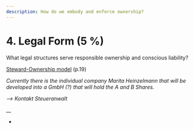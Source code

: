 ```yaml
---
description: How do we embody and enforce ownership?
---
```


# 4. Legal Form \(5 %\)

What legal structures serve responsible ownership and conscious liability?

[Steward-Ownership model](https://purpose-economy.org/wp-content/uploads/2018/11/Purpose_Booklet_EN_Digital.pdf%20) \(p.19\)

_Currently there is the individual company Marita Heinzelmann that will be developed into a GmbH \(?\) that will hold the A and B Shares._

_--&gt; Kontakt Steueranwalt_

\_\_

* 

